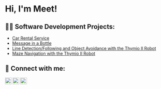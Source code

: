 <h1>Hi, I'm Meet!
<h2>👨‍💻 Software Development Projects:</h2>

- [Car Rental Service](https://github.com/MeetMann/CarRentalService) 
- [Message in a Bottle](https://github.com/MeetMann/MessageInABottle)
- [Line Detection/Following and Object Avoidance with the Thymio II Robot](https://github.com/MeetMann/Line-Detection-Following-and-Object-Avoidance)
- [Maze Navigation with the Thymio II Robot](https://github.com/MeetMann/ObjectRecognition)

<h2> 🤳 Connect with me:</h2>

<a href="https://twitter.com/MannPrabhmeet" target="_blank">
  <img align="left" alt="Prabhmeet Mann" | Twitter" width="22px" src="https://cdn.jsdelivr.net/npm/simple-icons@v3/icons/twitter.svg" />
</a>
<a href="https://www.linkedin.com/in/meet-mann-8ab446240/" target="_blank">
  <img align="left" alt="Prabhmeet Mann" | LinkedIn" width="22px" src="https://cdn.jsdelivr.net/npm/simple-icons@v3/icons/linkedin.svg" />
</a>
<a href="https://www.instagram.com/meet__mann/" target="_blank">
  <img align="left" alt="Prabhmeet Mann" | Instagram" width="22px" src="https://cdn.jsdelivr.net/npm/simple-icons@v3/icons/instagram.svg" />
</a>

